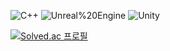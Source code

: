 ![C++](https://img.shields.io/badge/cplusplus-00599C.svg?&style=for-the-badge&logo=cplusplus&logoColor=blue)
![Unreal%20Engine](https://img.shields.io/badge/unrealengine-0E1128.svg?&style=for-the-badge&logo=unrealengine&logoColor=black)
![Unity](https://img.shields.io/badge/unity-FFFFFF.svg?&style=for-the-badge&logo=unity&logoColor=white)

[![Solved.ac
프로필](http://mazassumnida.wtf/api/v2/generate_badge?boj=sys010611)](https://solved.ac/sys010611)
